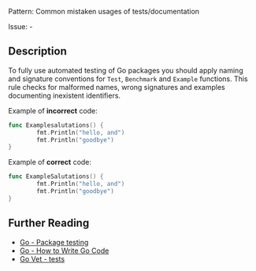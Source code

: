 Pattern: Common mistaken usages of tests/documentation

Issue: -

## Description

To fully use automated testing of Go packages you should apply naming and signature conventions for `Test`, `Benchmark` and `Example` functions. This rule checks for malformed names, wrong signatures and examples documenting inexistent identifiers.


Example of **incorrect** code:

```go
func Examplesalutations() {
        fmt.Println("hello, and")
        fmt.Println("goodbye")
}
```

Example of **correct** code:

```go
func ExampleSalutations() {
        fmt.Println("hello, and")
        fmt.Println("goodbye")
}
```
## Further Reading

* [Go - Package testing](https://golang.org/pkg/testing/)
* [Go - How to Write Go Code](https://golang.org/doc/code.html#Testing)
* [Go Vet - tests](https://golang.org/cmd/vet/#hdr-Tests_and_documentation_examples)
